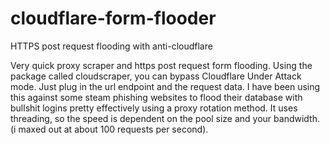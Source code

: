 # cloudflare-form-flooder
HTTPS post request flooding with anti-cloudflare

Very quick proxy scraper and https post request form flooding. Using the package called cloudscraper, you can bypass Cloudflare Under Attack mode.
Just plug in the url endpoint and the request data. I have been using this against some steam phishing websites to flood their database with bullshit logins pretty effectively using a proxy rotation method.
It uses threading, so the speed is dependent on the pool size and your bandwidth. (i maxed out at about 100 requests per second).
